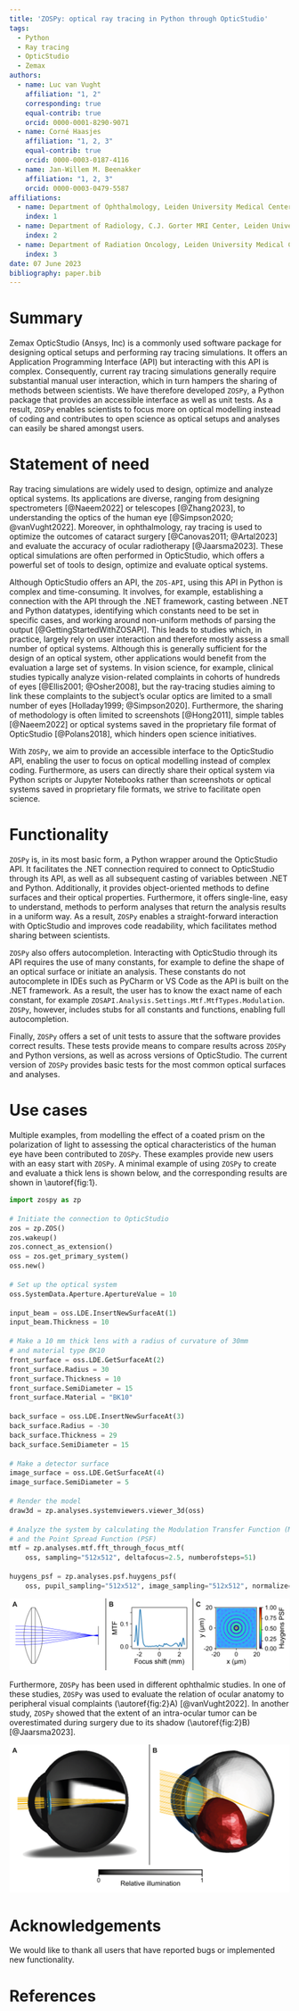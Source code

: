 ```yaml
---
title: 'ZOSPy: optical ray tracing in Python through OpticStudio'
tags:
  - Python
  - Ray tracing
  - OpticStudio
  - Zemax
authors:
  - name: Luc van Vught
    affiliation: "1, 2"
    corresponding: true
    equal-contrib: true
    orcid: 0000-0001-8290-9071
  - name: Corné Haasjes
    affiliation: "1, 2, 3"
    equal-contrib: true
    orcid: 0000-0003-0187-4116
  - name: Jan-Willem M. Beenakker
    affiliation: "1, 2, 3"
    orcid: 0000-0003-0479-5587
affiliations:
  - name: Department of Ophthalmology, Leiden University Medical Center, Leiden, the Netherlands
    index: 1
  - name: Department of Radiology, C.J. Gorter MRI Center, Leiden University Medical Center, Leiden, the Netherlands
    index: 2
  - name: Department of Radiation Oncology, Leiden University Medical Center, Leiden, the Netherlands
    index: 3
date: 07 June 2023
bibliography: paper.bib
---
```


# Summary
Zemax OpticStudio (Ansys, Inc) is a commonly used software package for designing optical setups and performing ray tracing simulations. It offers an Application Programming Interface (API) but interacting with this API is complex. Consequently, current ray tracing simulations generally require substantial manual user interaction, which in turn hampers the sharing of methods between scientists. We have therefore developed `ZOSPy`, a Python package that provides an accessible interface as well as unit tests. As a result, `ZOSPy` enables scientists to focus more on optical modelling instead of coding and contributes to open science as optical setups and analyses can easily be shared amongst users. 

# Statement of need
Ray tracing simulations are widely used to design, optimize and analyze optical systems. Its applications are diverse, ranging from designing spectrometers [@Naeem2022] or telescopes [@Zhang2023], to understanding the optics of the human eye [@Simpson2020; @vanVught2022]. Moreover, in ophthalmology, ray tracing is used to optimize the outcomes of cataract surgery [@Canovas2011; @Artal2023] and evaluate the accuracy of ocular radiotherapy [@Jaarsma2023]. These optical simulations are often performed in OpticStudio, which offers a powerful set of tools to design, optimize and evaluate optical systems.

Although OpticStudio offers an API, the `ZOS-API`, using this API in Python is complex and time-consuming. It involves, for example, establishing a connection with the API through the .NET framework, casting between .NET and Python datatypes, identifying which constants need to be set in specific cases, and working around  non-uniform methods of parsing the output [@GettingStartedWithZOSAPI]. This leads to studies which, in practice, largely rely on user interaction and therefore mostly assess a small number of optical systems. Although this is generally sufficient for the design of an optical system, other applications would benefit from the evaluation a large set of systems. In vision science, for example, clinical studies typically analyze vision-related complaints in cohorts of hundreds of eyes [@Ellis2001; @Osher2008], but the ray-tracing studies aiming to link these complaints to the subject’s ocular optics are limited to a small number of eyes [Holladay1999; @Simpson2020]. Furthermore, the sharing of methodology is often limited to screenshots [@Hong2011], simple tables [@Naeem2022] or optical systems saved in the proprietary file format of OpticStudio [@Polans2018], which hinders open science initiatives. 

With `ZOSPy`, we aim to provide an accessible interface to the OpticStudio API, enabling the user to focus on optical modelling instead of complex coding. Furthermore, as users can directly share their optical system via Python scripts or Jupyter Notebooks rather than screenshots or optical systems saved in proprietary file formats, we strive to facilitate open science. 

# Functionality
`ZOSPy` is, in its most basic form, a Python wrapper around the OpticStudio API. It facilitates the .NET connection required to connect to OpticStudio through its API, as well as all subsequent casting of variables between .NET and Python. Additionally, it provides object-oriented methods to define surfaces and their optical properties. Furthermore, it offers single-line, easy to understand, methods to perform analyses that return the analysis results in a uniform way. As a result, `ZOSPy` enables a straight-forward interaction with OpticStudio and improves code readability, which facilitates method sharing between scientists.

`ZOSPy` also offers autocompletion. Interacting with OpticStudio through its API requires the use of many constants, for example to define the shape of an optical surface or initiate an analysis. These constants do not autocomplete in IDEs such as PyCharm or VS Code as the API is built on the .NET framework. As a result, the user has to know the exact name of each constant, for example `ZOSAPI.Analysis.Settings.Mtf.MtfTypes.Modulation`. `ZOSPy`, however, includes stubs for all constants and functions, enabling full autocompletion. 

Finally, `ZOSPy` offers a set of unit tests to assure that the software provides correct results. These tests provide means to compare results across `ZOSPy` and Python versions, as well as across versions of OpticStudio. The current version of `ZOSPy` provides basic tests for the most common optical surfaces and analyses.


# Use cases
Multiple examples, from modelling the effect of a coated prism on the polarization of light to assessing the optical characteristics of the human eye have been contributed to `ZOSPy`. These examples provide new users with an easy start with `ZOSPy`. A minimal example of using `ZOSPy` to create and evaluate a thick lens is shown below, and the corresponding results are shown in \autoref{fig:1}. 

```python
import zospy as zp

# Initiate the connection to OpticStudio
zos = zp.ZOS()
zos.wakeup()
zos.connect_as_extension()
oss = zos.get_primary_system()
oss.new()

# Set up the optical system
oss.SystemData.Aperture.ApertureValue = 10

input_beam = oss.LDE.InsertNewSurfaceAt(1)
input_beam.Thickness = 10

# Make a 10 mm thick lens with a radius of curvature of 30mm 
# and material type BK10 
front_surface = oss.LDE.GetSurfaceAt(2)
front_surface.Radius = 30
front_surface.Thickness = 10
front_surface.SemiDiameter = 15
front_surface.Material = "BK10"

back_surface = oss.LDE.InsertNewSurfaceAt(3)
back_surface.Radius = -30
back_surface.Thickness = 29
back_surface.SemiDiameter = 15

# Make a detector surface
image_surface = oss.LDE.GetSurfaceAt(4)
image_surface.SemiDiameter = 5

# Render the model
draw3d = zp.analyses.systemviewers.viewer_3d(oss)

# Analyze the system by calculating the Modulation Transfer Function (MTF) 
# and the Point Spread Function (PSF)
mtf = zp.analyses.mtf.fft_through_focus_mtf(
    oss, sampling="512x512", deltafocus=2.5, numberofsteps=51)

huygens_psf = zp.analyses.psf.huygens_psf(
    oss, pupil_sampling="512x512", image_sampling="512x512", normalize=True)
```

![**Results of the example code**. **A)** The created optical system results in a slightly out of focus image. **B)** The calculated Modulation Transfer Function (MTF) shows that the image plane needs a 1.9 mm shift towards the lens to be in focus. **C)** The Huygens Point Spread Function (PSF) shows the aberrations of the system.\label{fig:1}](Figure%201.png)

Furthermore, `ZOSPy` has been used in different ophthalmic studies. In one of these studies, `ZOSPy` was used to evaluate the relation of ocular anatomy to peripheral visual complaints (\autoref{fig:2}A) [@vanVught2022]. In another study, `ZOSPy` showed that the extent of an intra-ocular tumor can be overestimated during surgery due to its shadow (\autoref{fig:2}B) [@Jaarsma2023].

![**Scientific research conducted using `ZOSPy`.** **A)** Evaluation of the peripheral vision of the human eye with an artificial intra-ocular lens [@vanVught2022]. **B)** Simulation mimicking the clip surgery for ocular radiotherapy [@Jaarsma2023].\label{fig:2}](Figure%202.png)

# Acknowledgements
We would like to thank all users that have reported bugs or implemented new functionality. 

# References

